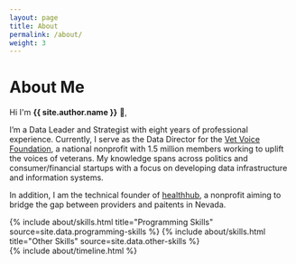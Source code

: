 ```yaml
---
layout: page
title: About
permalink: /about/
weight: 3
---
```


# **About Me**

Hi I'm **{{ site.author.name }}** :wave:,<br>

I’m a Data Leader and Strategist with eight years of professional experience. Currently, I serve as the Data Director for the <a href="https://vvfnd.org/">Vet Voice Foundation</a>, a national nonprofit with 1.5 million members working to uplift the voices of veterans. My knowledge spans across politics and consumer/financial startups with a focus on developing data infrastructure and information systems.<br>

In addition, I am the technical founder of <a href="https://healthhub.vegas">healthhub</a>, a nonprofit aiming to bridge the gap between providers and paitents in Nevada.

<div class="row">
{% include about/skills.html title="Programming Skills" source=site.data.programming-skills %}
{% include about/skills.html title="Other Skills" source=site.data.other-skills %}
</div>

<div class="row">
{% include about/timeline.html %}
</div>
